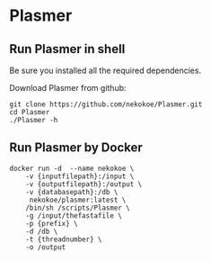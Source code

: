 # Plasmer



## Run Plasmer in shell

Be sure you installed all the required dependencies.

Download Plasmer from github:

```
git clone https://github.com/nekokoe/Plasmer.git
cd Plasmer
./Plasmer -h
```

## Run Plasmer by Docker

```
docker run -d  --name nekokoe \
	-v {inputfilepath}:/input \
	-v {outputfilepath}:/output \
	-v {databasepath}:/db \
	 nekokoe/plasmer:latest \
	/bin/sh /scripts/Plasmer \
	-g /input/thefastafile \
	-p {prefix} \
	-d /db \
	-t {threadnumber} \
	-o /output
```
